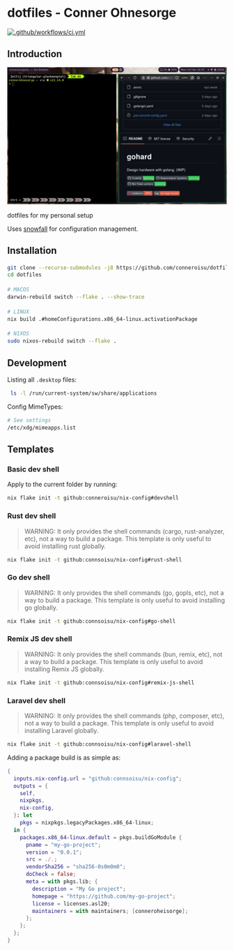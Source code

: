 # dotfiles - Conner Ohnesorge
[![.github/workflows/ci.yml](https://github.com/conneroisu/dotfiles/actions/workflows/ci.yml/badge.svg)](https://github.com/conneroisu/dotfiles/actions/workflows/ci.yml)

## Introduction

![Pasted image 20250224165002.png](assets/Pasted%20image%2020250224165002.png)

dotfiles for my personal setup

Uses [snowfall](https://github.com/snowfallorg/lib) for configuration management.

## Installation

```bash
git clone --recurse-submodules -j8 https://github.com/conneroisu/dotfiles.git
cd dotfiles

# MACOS
darwin-rebuild switch --flake . --show-trace

# LINUX
nix build .#homeConfigurations.x86_64-linux.activationPackage

# NIXOS
sudo nixos-rebuild switch --flake .
```

## Development

Listing all `.desktop` files:

```bash
 ls -l /run/current-system/sw/share/applications
```

Config MimeTypes:
```bash
# See settings
/etc/xdg/mimeapps.list
```

## Templates

### Basic dev shell

Apply to the current folder by running:

```sh
nix flake init -t github:conneroisu/nix-config#devshell
```

### Rust dev shell

> WARNING: It only provides the shell commands (cargo, rust-analyzer, etc), not a way to build a package.
> This template is only useful to avoid installing rust globally.

```sh
nix flake init -t github:connsoisu/nix-config#rust-shell
```

### Go dev shell

> WARNING: It only provides the shell commands (go, gopls, etc), not a way to build a package.
> This template is only useful to avoid installing go globally.

```sh
nix flake init -t github:connsoisu/nix-config#go-shell
```

### Remix JS dev shell

> WARNING: It only provides the shell commands (bun, remix, etc), not a way to build a package.
> This template is only useful to avoid installing Remix JS globally.

```sh
nix flake init -t github:connsoisu/nix-config#remix-js-shell
```

### Laravel dev shell

> WARNING: It only provides the shell commands (php, composer, etc), not a way to build a package.
> This template is only useful to avoid installing Laravel globally.

```sh
nix flake init -t github:connsoisu/nix-config#laravel-shell
```

Adding a package build is as simple as:
```nix 
{
  inputs.nix-config.url = "github:connsoisu/nix-config";
  outputs = {
    self,
    nixpkgs,
    nix-config,
  }: let
    pkgs = nixpkgs.legacyPackages.x86_64-linux;
  in {
    packages.x86_64-linux.default = pkgs.buildGoModule {
      pname = "my-go-project";
      version = "0.0.1";
      src = ./.;
      vendorSha256 = "sha256-0s0m0m0";
      doCheck = false;
      meta = with pkgs.lib; {
        description = "My Go project";
        homepage = "https://github.com/my-go-project";
        license = licenses.asl20;
        maintainers = with maintainers; [conneroheisorge];
      };
    };
  };
}
```
